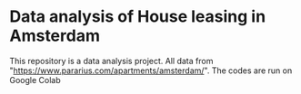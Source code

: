 # Data analysis of House leasing in Amsterdam
This repository is a data analysis project. All data from "https://www.pararius.com/apartments/amsterdam/".
The codes are run on Google Colab
